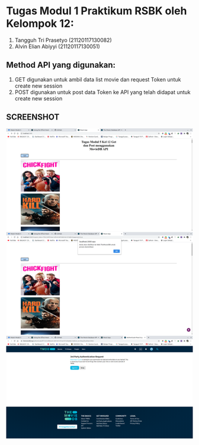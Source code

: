 # Tugas Modul 1 Praktikum RSBK oleh Kelompok 12:
1. Tangguh Tri Prasetyo (21120117130082)
2. Alvin Elian Abiyyi (21120117130051)

## Method API yang digunakan:
1. GET digunakan untuk ambil data list movie dan request Token untuk create new session
2. POST digunakan untuk post data Token ke API yang telah didapat untuk create new session

## SCREENSHOT
![Alt text](/tugasMod5_1.png?raw=true "Screenshot Hasil saat Data ditemukan 1")
![Alt text](/tugasMod5_2.png?raw=true "Screenshot Hasil saat Data ditemukan 2")
![Alt text](/tugasMod5_3.png?raw=true "Screenshot Hasil saat Data tidak ditemukan")
